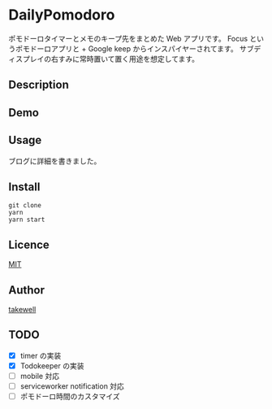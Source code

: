 # DailyPomodoro

ポモドーロタイマーとメモのキープ先をまとめた Web アプリです。
Focus というポモドーロアプリと + Google keep からインスパイヤーされてます。
サブディスプレイの右すみに常時置いて置く用途を想定してます。

## Description


## Demo


## Usage
ブログに詳細を書きました。

## Install

```
git clone 
yarn
yarn start
```

## Licence

[MIT]()

## Author

[takewell](https://github.com/takewel)

## TODO

- [x] timer の実装
- [x] Todokeeper の実装
- [ ] mobile 対応
- [ ] serviceworker notification 対応
- [ ] ポモドーロ時間のカスタマイズ